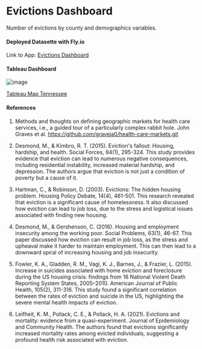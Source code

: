 # Evictions Dashboard

Number of evictions by county and demographics variables. 

#### Deployed Datasette with Fly.io 
Link to App: [Evictions Dashboard](https://evictions-dashboard.fly.dev/)
  
#### Tableau Dashboard 

![image](https://github.com/LNshuti/evictions-dashboard/assets/13305262/a037e739-5d4d-4b5b-9042-a59663d2f369)

[Tableau Map Tennessee](https://prod-useast-b.online.tableau.com/t/evictionstn/views/TN-Quarterly-Evictions/EvictionsDashboard)


#### References

1. Methods and thoughts on defining geographic markets for health care services, i.e., a guided tour of a particularly complex rabbit hole. John Graves et al. https://github.com/graveja0/health-care-markets.git

2. Desmond, M., & Kimbro, R. T. (2015). Eviction's fallout: Housing, hardship, and health. Social Forces, 94(1), 295-324.
This study provides evidence that eviction can lead to numerous negative consequences, including residential instability, increased material hardship, and depression. The authors argue that eviction is not just a condition of poverty but a cause of it.

3. Hartman, C., & Robinson, D. (2003). Evictions: The hidden housing problem. Housing Policy Debate, 14(4), 461-501.
This research revealed that eviction is a significant cause of homelessness. It also discussed how eviction can lead to job loss, due to the stress and logistical issues associated with finding new housing.

4. Desmond, M., & Gershenson, C. (2016). Housing and employment insecurity among the working poor. Social Problems, 63(1), 46-67.
This paper discussed how eviction can result in job loss, as the stress and upheaval make it harder to maintain employment. This can then lead to a downward spiral of increasing housing and job insecurity.

5. Fowler, K. A., Gladden, R. M., Vagi, K. J., Barnes, J., & Frazier, L. (2015). Increase in suicides associated with home eviction and foreclosure during the US housing crisis: findings from 16 National Violent Death Reporting System States, 2005–2010. American Journal of Public Health, 105(2), 311-316.
This study found a significant correlation between the rates of eviction and suicide in the US, highlighting the severe mental health impacts of eviction.

6. Leifheit, K. M., Pollack, C. E., & Pollack, H. A. (2021). Evictions and mortality: evidence from a quasi-experiment. Journal of Epidemiology and Community Health.
The authors found that evictions significantly increased mortality rates among evicted individuals, suggesting a profound health risk associated with eviction.
